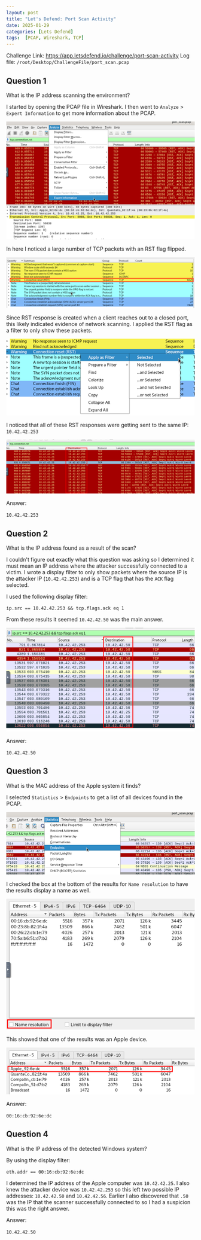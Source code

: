 ```yaml
---
layout: post
title: "Let's Defend: Port Scan Activity"
date: 2025-01-29
categories: [Lets Defend]
tags:  [PCAP, Wireshark, TCP] 
---
```


Challenge Link: https://app.letsdefend.io/challenge/port-scan-activity
Log file: `/root/Desktop/ChallengeFile/port_scan.pcap`

## Question 1
What is the IP address scanning the environment?

I started by opening the PCAP file in Wireshark. I then went to `Analyze` > `Expert Information` to get more information about the PCAP.

![](/assets/img/posts/2025-01-29-Port-Scan-Activity/image-1.png)

In here I noticed a large number of TCP packets with an RST flag flipped.

![](/assets/img/posts/2025-01-29-Port-Scan-Activity/image-2.png)

Since RST response is created when a client reaches out to a closed port, this likely indicated evidence of network scanning. I applied the RST flag as a filter to only show these packets.

![](/assets/img/posts/2025-01-29-Port-Scan-Activity/image-3.png)

I noticed that all of these RST responses were getting sent to the same IP: `10.42.42.253`

![](/assets/img/posts/2025-01-29-Port-Scan-Activity/image-4.png)

Answer:

`10.42.42.253`
## Question 2
What is the IP address found as a result of the scan?

I couldn't figure out exactly what this question was asking so I determined it must mean an IP address where the attacker successfully connected to a victim. I wrote a display filter to only show packets where the source IP is the attacker IP (`10.42.42.253`) and is a TCP flag that has the `ACK` flag selected. 

I used the following display filter:

```
ip.src == 10.42.42.253 && tcp.flags.ack eq 1
```

From these results it seemed `10.42.42.50` was the main answer.

![](/assets/img/posts/2025-01-29-Port-Scan-Activity/image-5.png)

Answer:

`10.42.42.50`
## Question 3
What is the MAC address of the Apple system it finds?

I selected `Statistics` > `Endpoints` to get a list of all devices found in the PCAP.

![](/assets/img/posts/2025-01-29-Port-Scan-Activity/image-6.png)

I checked the box at the bottom of the results for `Name resolution` to have the results display a name as well.

![](/assets/img/posts/2025-01-29-Port-Scan-Activity/image-7.png)

This showed that one of the results was an Apple device.

![](/assets/img/posts/2025-01-29-Port-Scan-Activity/image-8.png)

Answer:

`00:16:cb:92:6e:dc`

## Question 4
What is the IP address of the detected Windows system?

By using the display filter: 

```
eth.addr == 00:16:cb:92:6e:dc
```

I determined the IP address of the Apple computer was `10.42.42.25`. I also knew the attacker device was `10.42.42.253` so this left two possible IP addresses: `10.42.42.50` and `10.42.42.56`. Earlier I also discovered that `.50` was the IP that the scanner successfully connected to so I had a suspicion this was the right answer.

Answer:

`10.42.42.50`



